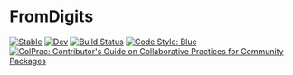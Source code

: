 # FromDigits

[![Stable](https://img.shields.io/badge/docs-stable-blue.svg)](https://FedericoStra.github.io/FromDigits.jl/stable)
[![Dev](https://img.shields.io/badge/docs-dev-blue.svg)](https://FedericoStra.github.io/FromDigits.jl/dev)
[![Build Status](https://github.com/FedericoStra/FromDigits.jl/workflows/CI/badge.svg)](https://github.com/FedericoStra/FromDigits.jl/actions)
[![Code Style: Blue](https://img.shields.io/badge/code%20style-blue-4495d1.svg)](https://github.com/invenia/BlueStyle)
[![ColPrac: Contributor's Guide on Collaborative Practices for Community Packages](https://img.shields.io/badge/ColPrac-Contributor's%20Guide-blueviolet)](https://github.com/SciML/ColPrac)
